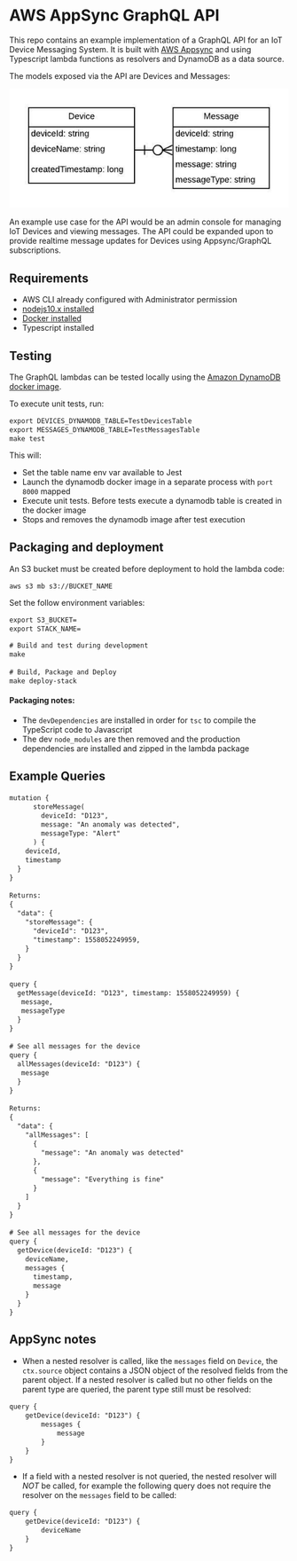 # AWS AppSync GraphQL API

This repo contains an example implementation of a GraphQL API for an IoT Device Messaging System. It is 
built with [AWS Appsync](https://aws.amazon.com/appsync/) and using Typescript lambda functions as resolvers and DynamoDB as a data source. 

The models exposed via the API are Devices and Messages:

![MessageSystem Models](docs/models.jpeg)

An example use case for the API would be an admin console for managing IoT Devices and viewing messages. The API could
be expanded upon to provide realtime message updates for Devices using Appsync/GraphQL subscriptions.

## Requirements

* AWS CLI already configured with Administrator permission
* [nodejs10.x installed](https://nodejs.org/en/download/releases/)
* [Docker installed](https://www.docker.com/community-edition)
* Typescript installed

## Testing

The GraphQL lambdas can be tested locally using the [Amazon DynamoDB docker image](https://hub.docker.com/r/amazon/dynamodb-local).

To execute unit tests, run:
```
export DEVICES_DYNAMODB_TABLE=TestDevicesTable
export MESSAGES_DYNAMODB_TABLE=TestMessagesTable
make test
```

This will:
- Set the table name env var available to Jest  
- Launch the dynamodb docker image in a separate process with `port 8000` mapped  
- Execute unit tests. Before tests execute a dynamodb table is created in the docker image  
- Stops and removes the dynamodb image after test execution  

## Packaging and deployment

An S3 bucket must be created before deployment to hold the lambda code:

```
aws s3 mb s3://BUCKET_NAME
```

Set the follow environment variables:
```
export S3_BUCKET=
export STACK_NAME=
```

```
# Build and test during development
make

# Build, Package and Deploy
make deploy-stack
```

#### Packaging notes:
- The `devDependencies` are installed in order for `tsc` to compile the TypeScript code to Javascript
- The dev `node_modules` are then removed and the production dependencies are installed and zipped in the lambda package

## Example Queries

```
mutation {
      storeMessage(
        deviceId: "D123", 
        message: "An anomaly was detected",
        messageType: "Alert"
      ) {
    deviceId,
    timestamp
  }
}

Returns:
{
  "data": {
    "storeMessage": {
      "deviceId": "D123",
      "timestamp": 1558052249959,
    }
  }
}

query {
  getMessage(deviceId: "D123", timestamp: 1558052249959) {
   message,
   messageType
  }
}

# See all messages for the device
query {
  allMessages(deviceId: "D123") {
   message
  }
}

Returns:
{
  "data": {
    "allMessages": [
      {
        "message": "An anomaly was detected"
      },
      {
        "message": "Everything is fine"
      }
    ]
  }
}

# See all messages for the device
query {
  getDevice(deviceId: "D123") {
    deviceName,
    messages {
      timestamp,
      message
    }
  }
}
```

## AppSync notes

- When a nested resolver is called, like the `messages` field on `Device`, the `ctx.source` object contains a JSON 
object of the resolved fields from the parent object. If a nested resolver is called but no other fields on the parent 
type are queried, the parent type still must be resolved:
```
query {
    getDevice(deviceId: "D123") {
        messages {
            message
        }
    }
}
```

- If a field with a nested resolver is not queried, the nested resolver will *NOT* be called, for example the following 
query does not require the resolver on the `messages` field to be called:
```
query {
    getDevice(deviceId: "D123") {
        deviceName
    }
}
```